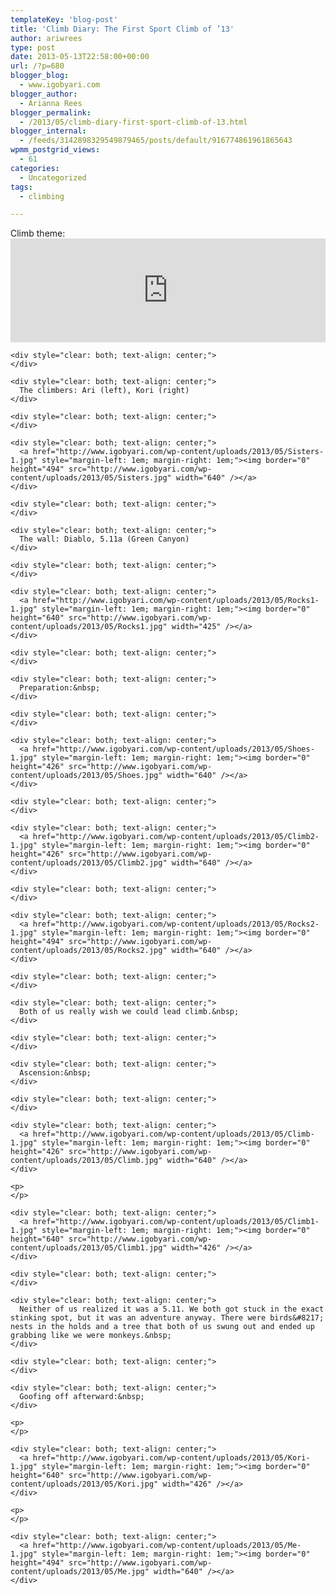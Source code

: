 ```yaml
---
templateKey: 'blog-post'
title: 'Climb Diary: The First Sport Climb of ’13'
author: ariwrees
type: post
date: 2013-05-13T22:58:00+00:00
url: /?p=680
blogger_blog:
  - www.igobyari.com
blogger_author:
  - Arianna Rees
blogger_permalink:
  - /2013/05/climb-diary-first-sport-climb-of-13.html
blogger_internal:
  - /feeds/3142898329549879465/posts/default/916774861961865643
wpmm_postgrid_views:
  - 61
categories:
  - Uncategorized
tags:
  - climbing

---
```

<div dir="ltr" style="text-align: left;">
  Climb theme: <iframe frameborder="no" height="166" scrolling="no" src="https://w.soundcloud.com/player/?url=http%3A%2F%2Fapi.soundcloud.com%2Ftracks%2F22469903" width="100%"></iframe> </p> 
  
  <div dir="ltr" style="text-align: left;">
    <div style="clear: both; text-align: center;">
    </div>
    
    <div style="clear: both; text-align: center;">
    </div>
    
    <div style="clear: both; text-align: center;">
      The climbers: Ari (left), Kori (right)
    </div>
    
    <div style="clear: both; text-align: center;">
    </div>
    
    <div style="clear: both; text-align: center;">
      <a href="http://www.igobyari.com/wp-content/uploads/2013/05/Sisters-1.jpg" style="margin-left: 1em; margin-right: 1em;"><img border="0" height="494" src="http://www.igobyari.com/wp-content/uploads/2013/05/Sisters.jpg" width="640" /></a>
    </div>
    
    <div style="clear: both; text-align: center;">
    </div>
    
    <div style="clear: both; text-align: center;">
      The wall: Diablo, 5.11a (Green Canyon)
    </div>
    
    <div style="clear: both; text-align: center;">
    </div>
    
    <div style="clear: both; text-align: center;">
      <a href="http://www.igobyari.com/wp-content/uploads/2013/05/Rocks1-1.jpg" style="margin-left: 1em; margin-right: 1em;"><img border="0" height="640" src="http://www.igobyari.com/wp-content/uploads/2013/05/Rocks1.jpg" width="425" /></a>
    </div>
    
    <div style="clear: both; text-align: center;">
    </div>
    
    <div style="clear: both; text-align: center;">
      Preparation:&nbsp;
    </div>
    
    <div style="clear: both; text-align: center;">
    </div>
    
    <div style="clear: both; text-align: center;">
      <a href="http://www.igobyari.com/wp-content/uploads/2013/05/Shoes-1.jpg" style="margin-left: 1em; margin-right: 1em;"><img border="0" height="426" src="http://www.igobyari.com/wp-content/uploads/2013/05/Shoes.jpg" width="640" /></a>
    </div>
    
    <div style="clear: both; text-align: center;">
    </div>
    
    <div style="clear: both; text-align: center;">
      <a href="http://www.igobyari.com/wp-content/uploads/2013/05/Climb2-1.jpg" style="margin-left: 1em; margin-right: 1em;"><img border="0" height="426" src="http://www.igobyari.com/wp-content/uploads/2013/05/Climb2.jpg" width="640" /></a>
    </div>
    
    <div style="clear: both; text-align: center;">
    </div>
    
    <div style="clear: both; text-align: center;">
      <a href="http://www.igobyari.com/wp-content/uploads/2013/05/Rocks2-1.jpg" style="margin-left: 1em; margin-right: 1em;"><img border="0" height="494" src="http://www.igobyari.com/wp-content/uploads/2013/05/Rocks2.jpg" width="640" /></a>
    </div>
    
    <div style="clear: both; text-align: center;">
    </div>
    
    <div style="clear: both; text-align: center;">
      Both of us really wish we could lead climb.&nbsp;
    </div>
    
    <div style="clear: both; text-align: center;">
    </div>
    
    <div style="clear: both; text-align: center;">
      Ascension:&nbsp;
    </div>
    
    <div style="clear: both; text-align: center;">
    </div>
    
    <div style="clear: both; text-align: center;">
      <a href="http://www.igobyari.com/wp-content/uploads/2013/05/Climb-1.jpg" style="margin-left: 1em; margin-right: 1em;"><img border="0" height="426" src="http://www.igobyari.com/wp-content/uploads/2013/05/Climb.jpg" width="640" /></a>
    </div>
    
    <p>
    </p>
    
    <div style="clear: both; text-align: center;">
      <a href="http://www.igobyari.com/wp-content/uploads/2013/05/Climb1-1.jpg" style="margin-left: 1em; margin-right: 1em;"><img border="0" height="640" src="http://www.igobyari.com/wp-content/uploads/2013/05/Climb1.jpg" width="426" /></a>
    </div>
    
    <div style="clear: both; text-align: center;">
    </div>
    
    <div style="clear: both; text-align: center;">
      Neither of us realized it was a 5.11. We both got stuck in the exact stinking spot, but it was an adventure anyway. There were birds&#8217; nests in the holds and a tree that both of us swung out and ended up grabbing like we were monkeys.&nbsp;
    </div>
    
    <div style="clear: both; text-align: center;">
    </div>
    
    <div style="clear: both; text-align: center;">
      Goofing off afterward:&nbsp;
    </div>
    
    <p>
    </p>
    
    <div style="clear: both; text-align: center;">
      <a href="http://www.igobyari.com/wp-content/uploads/2013/05/Kori-1.jpg" style="margin-left: 1em; margin-right: 1em;"><img border="0" height="640" src="http://www.igobyari.com/wp-content/uploads/2013/05/Kori.jpg" width="426" /></a>
    </div>
    
    <p>
    </p>
    
    <div style="clear: both; text-align: center;">
      <a href="http://www.igobyari.com/wp-content/uploads/2013/05/Me-1.jpg" style="margin-left: 1em; margin-right: 1em;"><img border="0" height="494" src="http://www.igobyari.com/wp-content/uploads/2013/05/Me.jpg" width="640" /></a>
    </div>
  </div>
</div>